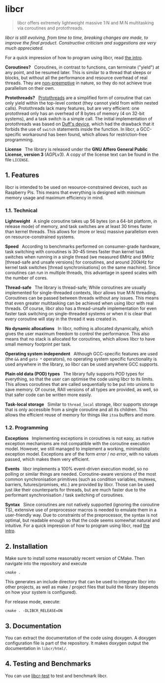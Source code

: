 # libcr

> libcr offers extremely lightweight massive 1:N and M:N multitasking via coroutines and protothreads.

*libcr is still evolving, from time to time, breaking changes are made, to improve the final product.
Constructive criticism and suggestions are very much appreciated.*

For a quick impression of how to program using libcr, read [the intro](docs/intro.md).

**Coroutines?**&ensp;
Coroutines, in contrast to functions, can terminate ("yield") at any point, and be resumed later.
This is similar to a thread that sleeps or blocks, but without all the performance and resource overhead of real threads.
They are [non-preemptive](https://en.wikipedia.org/wiki/Cooperative_multitasking "Cooperative multitasking on Wikipedia") in nature, so they do not achieve true parallelism on their own.

**Protothreads?**&ensp;
[Protothreads](https://en.wikipedia.org/wiki/Protothread "Protothread on Wikipedia") are a simplified form of coroutine that can only yield within the top-level context (they cannot yield from within nested calls).
Protothreads lack many features, but are very efficient: one protothread only has an overhead of 8 bytes of memory (4 on 32-bit systems), and a task switch is a simple call.
The initial implementation of protothreads was based on [Duff's device](https://en.wikipedia.org/wiki/Duff%27s_device "Duff's device on Wikipedia"), which had the drawback that it forbids the use of `switch` statements inside the function.
In libcr, a GCC-specific workaround has been found, which allows for restriction-free programming.

**License**&ensp;
The library is released under the **GNU Affero General Public License, version 3** (AGPLv3).
A copy of the license text can be found in the file `LICENSE`.

## 1. Features

libcr is intended to be used on resource-constrained devices, such as Raspberry Pis.
This means that everything is designed with minimum memory usage and maximum efficiency in mind.

### 1.1. Technical

**Lightweight**&ensp;
A single coroutine takes up 56 bytes (on a 64-bit platform, in release mode) of memory, and task switches are at least 30 times faster than kernel threads.
This allows for (more or less) massive parallelism even on resource-constrained systems.

**Speed**&ensp;
According to benchmarks performed on consumer-grade hardware, task switching with coroutines is 30-45 times faster than kernel task switches when running in a single thread (we measured 6MHz and 9MHz [thread-safe and unsafe versions] for coroutines, and around 200kHz for kernel task switches [thread synchronisations] on the same machine).
Since coroutines can run in multiple threads, this advantage in speed scales with the number of cores.

**Thread-safe**&ensp;
The library is thread-safe; While coroutines are usually implemented for single-threaded contexts, libcr allows true M:N threading.
Coroutines can be passed between threads without any issues.
This means that even greater multitasking can be achieved when using libcr with real threads.
Of course, libcr also has a thread-unsafe implementation for even faster task switching on single-threaded systems or when it is clear that every coroutine will stay in the thread it was created in.

**No dynamic allocations**&ensp;
In libcr, nothing is allocated dynamically, which gives the user maximum freedom to control the performance.
This also means that no stack is allocated for coroutines, which allows libcr to have small memory footprint per task.

**Operating system independent**&ensp;
Although GCC-specific features are used (the `&&` and `goto *` operators), no operating system specific functionality is used anywhere in the library, so libcr can be used anywhere GCC supports.

**Plain old data (POD) types**&ensp;
The library fully supports POD types for everything, so that the user can optimise the code using libcr to its limits.
This allows coroutines that are called sequentially to be put into unions to save memory.
Of course, RAII versions of all types are provided, as well, so that safer code can be written more easily.

**Task-local storage**&ensp;
Similar to `thread_local` storage, libcr supports storage that is only accessible from a single coroutine and all its children.
This allows the efficient reuse of memory for things like `itoa` buffers and more.

### 1.2. Programming

**Exceptions**&ensp;
Implementing exceptions in coroutines is not easy, as native exception mechanisms are not compatible with the coroutine execution model.
However, we still managed to implement a working, minimalistic exception model.
Exceptions are of the form *error* / *no error*, with no values passed, which makes them very efficient.

**Events**&ensp;
libcr implements a 100% event-driven execution model, so no polling or similar things are needed.
Coroutine-aware versions of the most common synchronisation primitives (such as condition variables, mutexes, barriers, futures/promises, etc.) are provided by libcr.
Those can be used just like their counterparts for threads, but are much faster due to the performant synchronisation / task switching of coroutines.

**Syntax**&ensp;
Since coroutines are not natively supported (ignoring the coroutine TS), extensive use of preprocessor macros is needed to emulate them in a user-friendly way.
Due to constraints of the preprocessor, the syntax is not optimal, but readable enough so that the code seems somewhat natural and intuitive.
For a quick impression of how to program using libcr, read [the intro](docs/intro.md).

## 2. Installation

Make sure to install some reasonably recent version of CMake.
Then navigate into the repository and execute

	cmake .

This generates an include directory that can be used to integrate libcr into other projects, as well as make / project files that build the library (depends on how your system is configured).

For release mode, execute:

	cmake . -DLIBCR_RELEASE=ON

## 3. Documentation

You can extract the documentation of the code using doxygen.
A doxygen configuration file is part of the repository.
It makes doxygen output the documentation in `libcr/html/`.

## 4. Testing and Benchmarks

You can use [libcr-test](https://github.com/sm2coin/libcr-test "libcr-test on Github") to test and benchmark libcr.
